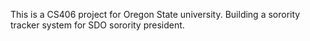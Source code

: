 This is a CS406 project for Oregon State university.
Building a sorority tracker system for SDO sorority president.
